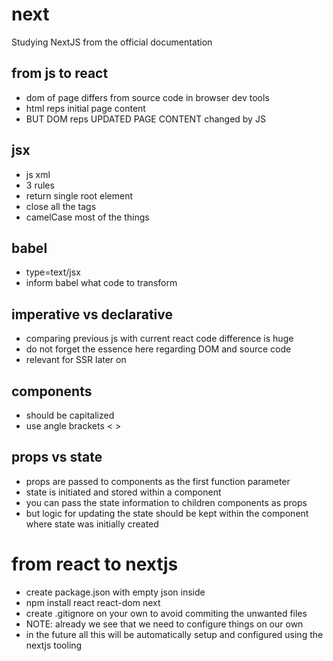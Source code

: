 # next

Studying NextJS from the official documentation

## from js to react

- dom of page differs from source code in browser dev tools
- html reps initial page content
- BUT DOM reps UPDATED PAGE CONTENT changed by JS

## jsx

- js xml
- 3 rules
- return single root element
- close all the tags
- camelCase most of the things

## babel

- type=text/jsx
- inform babel what code to transform

## imperative vs declarative

- comparing previous js with current react code difference is huge
- do not forget the essence here regarding DOM and source code
- relevant for SSR later on

## components

- should be capitalized
- use angle brackets < >

## props vs state

- props are passed to components as the first function parameter
- state is initiated and stored within a component
- you can pass the state information to children components as props
- but logic for updating the state should be kept within the component where state was initially created

# from react to nextjs

- create package.json with empty json inside
- npm install react react-dom next
- create .gitignore on your own to avoid commiting the unwanted files
- NOTE: already we see that we need to configure things on our own
- in the future all this will be automatically setup and configured using the nextjs tooling
